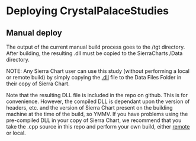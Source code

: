 # Deploying CrystalPalaceStudies

## Manual deploy

The output of the current manual build process goes to the /tgt directory.  After building, the resulting .dll must be copied to the SierraCharts /Data directory.

NOTE: Any Sierra Chart user can use this study (without performing a local or remote build) by simply copying the [.dll](https://en.wikipedia.org/wiki/Dynamic-link_library) file to the Data Files Folder in their copy of Sierra Chart.

Note that the resulting DLL file is included in the repo on github.  This is for convenience.  However, the compiled DLL is dependant upon the version of headers, etc. and the version of Sierra Chart present on the building machine at the time of the build, so YMMV.  If you have problems using the pre-compiled DLL in your copy of Sierra Chart, we recommend that you take the .cpp source in this repo and perform your own build, either [remote](https://www.sierrachart.com/index.php?page=doc/AdvancedCustomStudyInterfaceAndLanguage.php#StepByStepInstructions) or local.  
